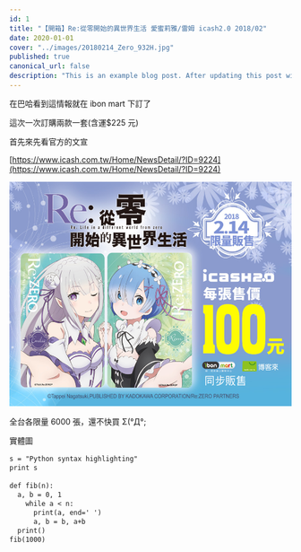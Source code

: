 ```yaml
---
id: 1
title: "【開箱】Re:從零開始的異世界生活 愛蜜莉雅/雷姆 icash2.0 2018/02"
date: 2020-01-01
cover: "../images/20180214_Zero_932H.jpg"
published: true
canonical_url: false
description: "This is an example blog post. After updating this post with real content, you can copy the file to create new blog posts. Markdown works!"
---
```


在巴哈看到這情報就在 ibon mart 下訂了

這次一次訂購兩款一套(含運$225 元)

首先來先看官方的文宣

[https://www.icash.com.tw/Home/NewsDetail/?ID=9224](https://www.icash.com.tw/Home/NewsDetail/?ID=9224)

![官方](../images/20180214_Zero_932H.jpg)

全台各限量 6000 張，還不快買 Σ(°Д°;

實體圖

```python{numberLines: true}
s = "Python syntax highlighting"
print s

def fib(n):
  a, b = 0, 1
    while a < n:
      print(a, end=' ')
      a, b = b, a+b
  print()
fib(1000)
```
